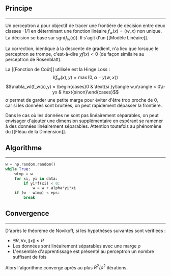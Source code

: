 

## Principe

<hr>

Un perceptron a pour objectif de tracer une frontière de décision entre deux classes -1/1 en déterminant une fonction linéaire $f_w(x) = \langle w,x\rangle$ non unique. La décision se base sur $\text{sgn}(f_w(x))$. Il s'agit d'un [[Modèle Linéaire]].

La correction, identique à la descente de gradient, n'a lieu que lorsque le perceptron se trompe, c'est-à-dire $yf(x) < 0$ (de façon similaire au perceptron de Rosenblatt).

La [[Fonction de Coût]] utilisée est la Hinge Loss :
$$l(f_w(x),y) = \max(0,\alpha-y\langle w,x\rangle)$$
$$\nabla_wl(f_w(x),y) = \begin{cases}0 & \text{si }y\langle w,x\rangle < 0\\-yx & \text{sinon}\end{cases}$$
$\alpha$ permet de garder une petite marge pour éviter d'être trop proche de 0, car si les données sont bruitées, on peut rapidement dépasser la frontière.

Dans le cas où les données ne sont pas linéairement séparables, on peut envisager d'ajouter une dimension supplémentaire en espérant se ramener à des données linéairement séparables. Attention toutefois au phénomène du [[Fléau de la Dimension]].


## Algorithme

<hr>

```python
w = np.random.random()
while True:
	wtmp = w
	for xi, yi in data:
		if yi*f(xi) < 0:
			w = w + alpha*yi*xi
	if (w - wtmp) < eps:
		break
```


## Convergence

<hr>

D'après le théorème de Novikoff, si les hypothèses suivantes sont vérifiées :
- $\exists R,\forall x, \|x\|\leq R$
- Les données sont linéairement séparables avec une marge $\rho$
- L'ensemble d'apprentissage est présenté au perceptron un nombre suffisant de fois

Alors l'algorithme converge après au plus $R^2/\rho^2$ itérations.